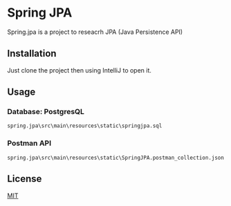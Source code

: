 # Spring JPA

Spring.jpa is a project to reseacrh JPA (Java Persistence API)

## Installation

Just clone the project then using IntelliJ to open it.

## Usage
### Database: PostgresQL
```
spring.jpa\src\main\resources\static\springjpa.sql
```
### Postman API
```
spring.jpa\src\main\resources\static\SpringJPA.postman_collection.json
```
## License
[MIT](https://choosealicense.com/licenses/mit/)
